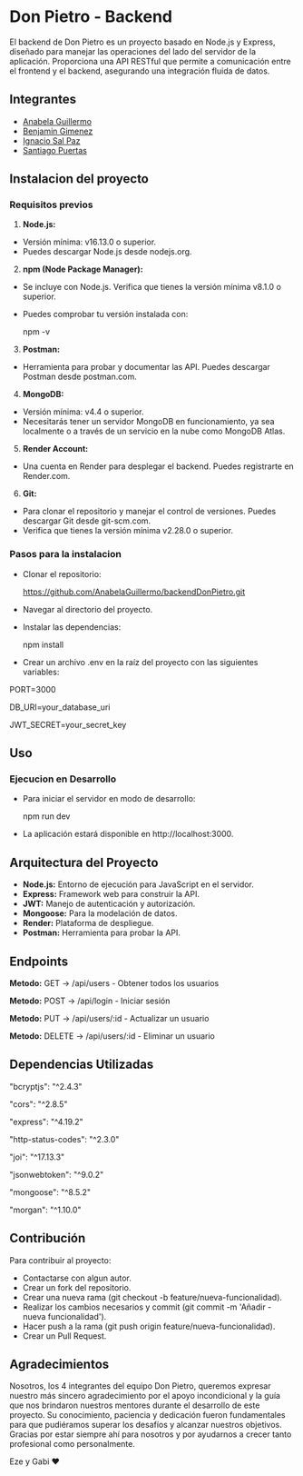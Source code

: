 # Don Pietro - Backend

El backend de Don Pietro es un proyecto basado en Node.js y Express, diseñado para manejar las operaciones del lado del servidor de la aplicación. Proporciona una API RESTful que permite a comunicación entre el frontend y el backend, asegurando una integración fluida de datos.

## Integrantes

- [Anabela Guillermo](https://github.com/AnabelaGuillermo)
- [Benjamin Gimenez](https://github.com/BenjaminGimenez)
- [Ignacio Sal Paz](https://github.com/nachosalpaz)
- [Santiago Puertas](https://github.com/SantiagoPuertas4)

## Instalacion del proyecto

### Requisitos previos

1. **Node.js:**

- Versión mínima: v16.13.0 o superior.
- Puedes descargar Node.js desde nodejs.org.

2. **npm (Node Package Manager):**

- Se incluye con Node.js. Verifica que tienes la versión mínima v8.1.0 o superior.
- Puedes comprobar tu versión instalada con:

  npm -v

3. **Postman:**

- Herramienta para probar y documentar las API. Puedes descargar Postman desde postman.com.

4.  **MongoDB:**

- Versión mínima: v4.4 o superior.
- Necesitarás tener un servidor MongoDB en funcionamiento, ya sea localmente o a través de un servicio en la nube como MongoDB Atlas.

5. **Render Account:**

- Una cuenta en Render para desplegar el backend. Puedes registrarte en Render.com.

6. **Git:**

- Para clonar el repositorio y manejar el control de versiones. Puedes descargar Git desde git-scm.com.
- Verifica que tienes la versión mínima v2.28.0 o superior.

### Pasos para la instalacion

- Clonar el repositorio:

  https://github.com/AnabelaGuillermo/backendDonPietro.git

- Navegar al directorio del proyecto.

- Instalar las dependencias:

  npm install

- Crear un archivo .env en la raíz del proyecto con las siguientes variables:

PORT=3000

DB_URI=your_database_uri

JWT_SECRET=your_secret_key

## Uso

### Ejecucion en Desarrollo

- Para iniciar el servidor en modo de desarrollo:

  npm run dev

- La aplicación estará disponible en http://localhost:3000.

## Arquitectura del Proyecto

- **Node.js:** Entorno de ejecución para JavaScript en el servidor.
- **Express:** Framework web para construir la API.
- **JWT:** Manejo de autenticación y autorización.
- **Mongoose:** Para la modelación de datos.
- **Render:** Plataforma de despliegue.
- **Postman:** Herramienta para probar la API.

## Endpoints

**Metodo:** GET -> /api/users - Obtener todos los usuarios

**Metodo:** POST -> /api/login - Iniciar sesión

**Metodo:** PUT -> /api/users/:id - Actualizar un usuario

**Metodo:** DELETE -> /api/users/:id - Eliminar un usuario

## Dependencias Utilizadas

"bcryptjs": "^2.4.3"

"cors": "^2.8.5"

"express": "^4.19.2"

"http-status-codes": "^2.3.0"

"joi": "^17.13.3"

"jsonwebtoken": "^9.0.2"

"mongoose": "^8.5.2"

"morgan": "^1.10.0"

## Contribución

Para contribuir al proyecto:

- Contactarse con algun autor.
- Crear un fork del repositorio.
- Crear una nueva rama (git checkout -b feature/nueva-funcionalidad).
- Realizar los cambios necesarios y commit (git commit -m 'Añadir - nueva funcionalidad').
- Hacer push a la rama (git push origin feature/nueva-funcionalidad).
- Crear un Pull Request.

## Agradecimientos

Nosotros, los 4 integrantes del equipo Don Pietro, queremos expresar nuestro más sincero agradecimiento por el apoyo incondicional y la guía que nos brindaron nuestros mentores durante el desarrollo de este proyecto. Su conocimiento, paciencia y dedicación fueron fundamentales para que pudiéramos superar los desafíos y alcanzar nuestros objetivos. Gracias por estar siempre ahí para nosotros y por ayudarnos a crecer tanto profesional como personalmente.

Eze y Gabi ❤
